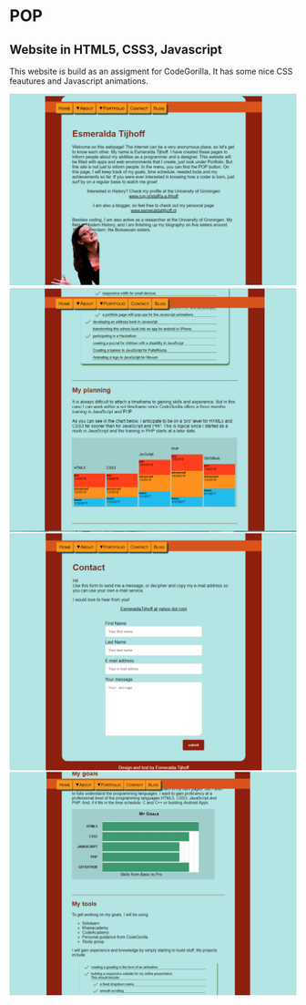 <h1>POP</h1>
<h2>Website in HTML5, CSS3, Javascript</h2>
<p>This website is build as an assigment for CodeGorilla. It has some nice CSS feautures and Javascript animations.</p> 

<img src="images/pop1.png" alt="screenshot of my website">
<img src="images/pop2.png" alt="screenshot of my website">
<img src="images/pop3.png" alt="screenshot of my website">
<img src="images/pop4.png" alt="screenshot of my website">
